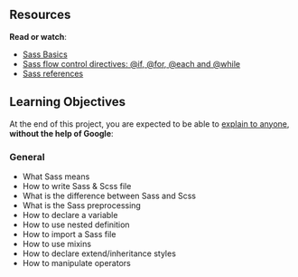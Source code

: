 ## Resources

**Read or watch**:

*   [Sass Basics](/rltoken/K08RnIsShqPvoOO6iif00g "Sass Basics")
*   [Sass flow control directives: @if, @for, @each and @while](/rltoken/Kom2e7x1jGZ79oZ3mjM_ww "Sass flow control directives: @if, @for, @each and @while")
*   [Sass references](/rltoken/_NNwV15kmDfhYPonsCi25A "Sass references")

## Learning Objectives

At the end of this project, you are expected to be able to [explain to anyone](/rltoken/3coLGsswORvavemjmpMIBQ "explain to anyone"), **without the help of Google**:

### General

*   What Sass means
*   How to write Sass & Scss file
*   What is the difference between Sass and Scss
*   What is the Sass preprocessing
*   How to declare a variable
*   How to use nested definition
*   How to import a Sass file
*   How to use mixins
*   How to declare extend/inheritance styles
*   How to manipulate operators
